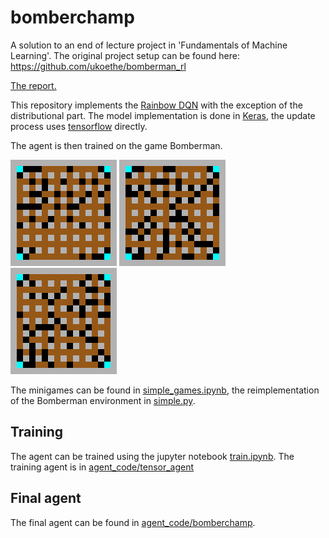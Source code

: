 # bomberchamp

A solution to an end of lecture project in 'Fundamentals of Machine Learning'.
The original project setup can be found here: https://github.com/ukoethe/bomberman_rl

[The report.](tex/bomberchamp.pdf)

This repository implements the [Rainbow DQN](https://arxiv.org/abs/1710.02298) with the exception of the distributional part. The model implementation is done in [Keras](https://keras.io/), the update process uses [tensorflow](https://www.tensorflow.org/) directly.

The agent is then trained on the game Bomberman.

![final agent 3M](gifs/self-play10-3M.gif) ![final agent 4M](gifs/self-play10-4M.gif) ![final agent 5M](gifs/self-play10-5M.gif)


The minigames can be found in [simple_games.ipynb](simple_games.ipynb), the reimplementation of the Bomberman environment in [simple.py](simple.py).

## Training

The agent can be trained using the jupyter notebook [train.ipynb](train.ipynb). The training agent is in [agent_code/tensor_agent](agent_code/tensor_agent)

## Final agent

The final agent can be found in [agent_code/bomberchamp](agent_code/bomberchamp).
